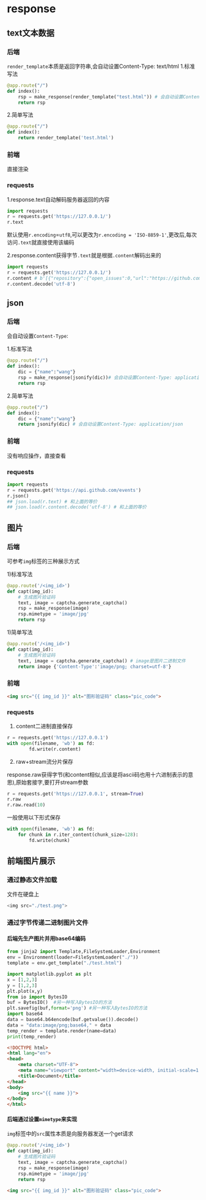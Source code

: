 # response

## text文本数据


### 后端
`render_template`本质是返回字符串,会自动设置Content-Type: text/html
1.标准写法
```python
@app.route("/")
def index():
	rsp = make_response(render_template("test.html")) # 会自动设置Content-Type: text/html; charset=utf-8
    return rsp
```

2.简单写法
```python
@app.route("/")
def index():
    return render_template('test.html') 
```


### 前端
直接渲染


### requests

1.response.text自动解码服务器返回的内容
```python
import requests
r = requests.get('https://127.0.0.1/')
r.text 
```
默认使用`r.encoding`=`utf8`,可以更改为`r.encoding = 'ISO-8859-1'`,更改后,每次访问`.text`就直接使用该编码


2.response.content获得字节`.text`就是根据`.content`解码出来的
```python
import requests
r = requests.get('https://127.0.0.1/')
r.content # b'[{"repository":{"open_issues":0,"url":"https://github.com/...
r.content.decode('utf-8')
```

## json

### 后端
会自动设置`Content-Type`: 

1.标准写法
```python
@app.route("/")
def index():
    dic = {"name":"wang"}
    rsp = make_response(jsonify(dic))# 会自动设置Content-Type: application/json
    return rsp
```
2.简单写法
```python
@app.route("/")
def index():
    dic = {"name":"wang"}
    return jsonify(dic) # 会自动设置Content-Type: application/json
```
### 前端
没有响应操作，直接查看

### requests

```python
import requests
r = requests.get('https://api.github.com/events')
r.json()
## json.load(r.text) # 和上面的等价
## json.load(r.content.decode('utf-8') # 和上面的等价
```


## 图片


### 后端
可参考`img`标签的三种展示方式

1)标准写法
```python
@app.route('/<img_id>')
def capt(img_id):
    # 生成图片验证码
    text, image = captcha.generate_captcha()
    rsp = make_response(image)
    rsp.mimetype = 'image/jpg'
    return rsp
```


1)简单写法
```python
@app.route('/<img_id>')
def capt(img_id):
    # 生成图片验证码
    text, image = captcha.generate_captcha() # image是图片二进制文件
    return image {'Content-Type':'image/png; charset=utf-8'}
```



### 前端
```html
<img src="{{ img_id }}" alt="图形验证码" class="pic_code">
```


### requests
1. content二进制直接保存
```python
r = requests.get('https://127.0.0.1')
with open(filename, 'wb') as fd:
        fd.write(r.content)
```

2. raw+stream流分片保存

response.raw获得字节(和content相似,应该是将ascii码也用十六进制表示的意思),原始套接字,要打开stream参数
```python
r = requests.get('https://127.0.0.1', stream=True)
r.raw
r.raw.read(10)
```
一般使用以下形式保存
```python
with open(filename, 'wb') as fd:
    for chunk in r.iter_content(chunk_size=128):
        fd.write(chunk)
```





## 前端图片展示

### 通过静态文件加载
文件在硬盘上
```python
<img src="./test.png">
```


### 通过字节传递二进制图片文件

#### 后端先生产图片并用base64编码
```python
from jinja2 import Template,FileSystemLoader,Environment
env = Environment(loader=FileSystemLoader("./"))
template = env.get_template("./test.html")

import matplotlib.pyplot as plt
x = [1,2,3]
y = [1,2,3]
plt.plot(x,y)
from io import BytesIO
buf = BytesIO()  #另一种写入BytesIO的方法
plt.savefig(buf,format='png') #另一种写入BytesIO的方法
import base64
data = base64.b64encode(buf.getvalue()).decode()
data = "data:image/png;base64," + data
temp_render = template.render(name=data)
print(temp_render)

```


```html
<!DOCTYPE html>
<html lang="en">
<head>
    <meta charset="UTF-8">
    <meta name="viewport" content="width=device-width, initial-scale=1.0">
    <title>Document</title>
</head>
<body>
    <img src="{{ name }}">
</body>
</html>
```

#### 后端通过设置`mimetype`来实现
`img`标签中的`src`属性本质是向服务器发送一个get请求
```python
@app.route('/<img_id>')
def capt(img_id):
    # 生成图片验证码
    text, image = captcha.generate_captcha()
    rsp = make_response(image)
    rsp.mimetype = 'image/jpg'
    return rsp
```


```html
<img src="{{ img_id }}" alt="图形验证码" class="pic_code">
```